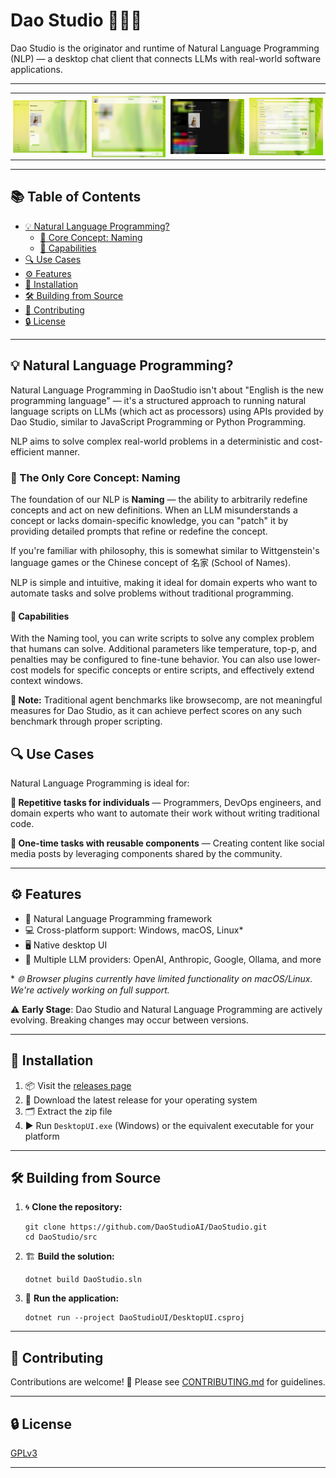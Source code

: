 # Dao Studio 🧑‍💻✨

Dao Studio is the originator and runtime of Natural Language Programming (NLP) — a desktop chat client that connects LLMs with real-world software applications.

---

<div align="center">
   <table role="presentation" style="border-collapse: collapse;">
      <tr>
         <td style="padding:4px"><img src="Assets/ScreenSnapshot/1.png" alt="Dao Studio UI 1" style="max-width:100%;height:auto;display:block;" /></td>
         <td style="padding:4px"><img src="Assets/ScreenSnapshot/2.png" alt="Dao Studio UI 2" style="max-width:100%;height:auto;display:block;" /></td>
         <td style="padding:4px"><img src="Assets/ScreenSnapshot/3.png" alt="Dao Studio UI 3" style="max-width:100%;height:auto;display:block;" /></td>
         <td style="padding:4px"><img src="Assets/ScreenSnapshot/4.png" alt="Dao Studio UI 4" style="max-width:100%;height:auto;display:block;" /></td>
      </tr>
   </table>
</div>

---

## 📚 Table of Contents

 - [💡 Natural Language Programming?](#natural-language-programming)
    - [🧩 Core Concept: Naming](#core-concept-naming)
    - [🎯 Capabilities](#capabilities)
 - [🔍 Use Cases](#use-cases)
 - [⚙️ Features](#features)
 - [🚀 Installation](#installation)
 - [🛠️ Building from Source](#building-from-source)
 - [📝 Contributing](#contributing)
 - [🔒 License](#license)

---

## 💡 Natural Language Programming?

Natural Language Programming in DaoStudio isn't about "English is the new programming language" — it's a structured approach to running natural language scripts on LLMs (which act as processors) using APIs provided by Dao Studio, similar to JavaScript Programming or Python Programming.

NLP aims to solve complex real-world problems in a deterministic and cost-efficient manner.


### 🧩 The Only Core Concept: Naming

The foundation of our NLP is **Naming** — the ability to arbitrarily redefine concepts and act on new definitions. When an LLM misunderstands a concept or lacks domain-specific knowledge, you can "patch" it by providing detailed prompts that refine or redefine the concept.

If you're familiar with philosophy, this is somewhat similar to Wittgenstein's language games or the Chinese concept of 名家 (School of Names).

NLP is simple and intuitive, making it ideal for domain experts who want to automate tasks and solve problems without traditional programming.

#### 🎯 Capabilities

With the Naming tool, you can write scripts to solve any complex problem that humans can solve. Additional parameters like temperature, top-p, and penalties may be configured to fine-tune behavior. 
You can also use lower-cost models for specific concepts or entire scripts, and effectively extend context windows. 

**📝 Note:** Traditional agent benchmarks like browsecomp, are not meaningful measures for Dao Studio, as it can achieve perfect scores on any such benchmark through proper scripting.

## 🔍 Use Cases

Natural Language Programming is ideal for:

**🔁 Repetitive tasks for individuals** — Programmers, DevOps engineers, and domain experts who want to automate their work without writing traditional code.

**🧩 One-time tasks with reusable components** — Creating content like social media posts by leveraging components shared by the community.

---


## ⚙️ Features

- 🧠 Natural Language Programming framework
- 💻 Cross-platform support: Windows, macOS, Linux*
- 🖥️ Native desktop UI
- 🔌 Multiple LLM providers: OpenAI, Anthropic, Google, Ollama, and more


\* *🌐 Browser plugins currently have limited functionality on macOS/Linux. We're actively working on full support.*

⚠️ **Early Stage**: Dao Studio and Natural Language Programming are actively evolving. Breaking changes may occur between versions.

---


## 🚀 Installation

1. 📦 Visit the [releases page](https://github.com/DaoStudioAI/DaoStudio/releases)
2. 💾 Download the latest release for your operating system
3. 🗂️ Extract the zip file
4. ▶️ Run `DesktopUI.exe` (Windows) or the equivalent executable for your platform

---


## 🛠️ Building from Source

1. 🌀 **Clone the repository:**
   ```
   git clone https://github.com/DaoStudioAI/DaoStudio.git
   cd DaoStudio/src
   ```

2. 🏗️ **Build the solution:**
   ```
   dotnet build DaoStudio.sln
   ```

3. 🚦 **Run the application:**
   ```
   dotnet run --project DaoStudioUI/DesktopUI.csproj
   ```


---


## 📝 Contributing

Contributions are welcome! 🤝 Please see [CONTRIBUTING.md](CONTRIBUTING.md) for guidelines.


---


## 🔒 License

[GPLv3](LICENSE)

---
